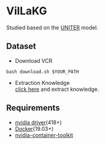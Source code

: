 # VilLaKG   
Studied based on the [UNITER](https://github.com/ChenRocks/UNITER) model.

## Dataset   
* Download VCR   
```
bash download.sh $YOUR_PATH
```

* Extraction Knowledge   
[click here](https://github.com/jaeyun95/KnowledgeExtraction_vers2.0) and extract knowledge.   

## Requirements   
* [nvidia driver](https://docs.nvidia.com/cuda/cuda-installation-guide-linux/index.html#package-manager-installation)(418+)   
* [Docker](https://docs.docker.com/engine/install/ubuntu/)(19.03+)
* [nvidia-container-toolkit](https://github.com/NVIDIA/nvidia-docker#quickstart)   

